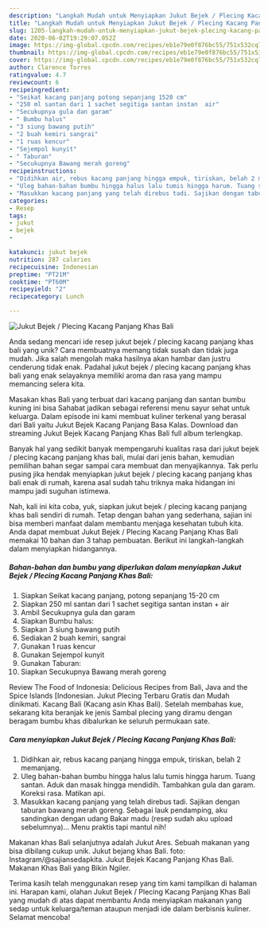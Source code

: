 ```yaml
---
description: "Langkah Mudah untuk Menyiapkan Jukut Bejek / Plecing Kacang Panjang Khas Bali, Bikin Ngiler"
title: "Langkah Mudah untuk Menyiapkan Jukut Bejek / Plecing Kacang Panjang Khas Bali, Bikin Ngiler"
slug: 1205-langkah-mudah-untuk-menyiapkan-jukut-bejek-plecing-kacang-panjang-khas-bali-bikin-ngiler
date: 2020-06-02T19:29:07.052Z
image: https://img-global.cpcdn.com/recipes/eb1e79e0f876bc55/751x532cq70/jukut-bejek-plecing-kacang-panjang-khas-bali-foto-resep-utama.jpg
thumbnail: https://img-global.cpcdn.com/recipes/eb1e79e0f876bc55/751x532cq70/jukut-bejek-plecing-kacang-panjang-khas-bali-foto-resep-utama.jpg
cover: https://img-global.cpcdn.com/recipes/eb1e79e0f876bc55/751x532cq70/jukut-bejek-plecing-kacang-panjang-khas-bali-foto-resep-utama.jpg
author: Clarence Torres
ratingvalue: 4.7
reviewcount: 6
recipeingredient:
- "Seikat kacang panjang potong sepanjang 1520 cm"
- "250 ml santan dari 1 sachet segitiga santan instan  air"
- "Secukupnya gula dan garam"
- " Bumbu halus"
- "3 siung bawang putih"
- "2 buah kemiri sangrai"
- "1 ruas kencur"
- "Sejempol kunyit"
- " Taburan"
- "Secukupnya Bawang merah goreng"
recipeinstructions:
- "Didihkan air, rebus kacang panjang hingga empuk, tiriskan, belah 2 memanjang."
- "Uleg bahan-bahan bumbu hingga halus lalu tumis hingga harum. Tuang santan. Aduk dan masak hingga mendidih. Tambahkan gula dan garam. Koreksi rasa. Matikan api."
- "Masukkan kacang panjang yang telah direbus tadi. Sajikan dengan taburan bawang merah goreng. Sebagai lauk pendamping, aku sandingkan dengan udang Bakar madu (resep sudah aku upload sebelumnya)... Menu praktis tapi mantul nih!"
categories:
- Resep
tags:
- jukut
- bejek
- 

katakunci: jukut bejek  
nutrition: 287 calories
recipecuisine: Indonesian
preptime: "PT21M"
cooktime: "PT60M"
recipeyield: "2"
recipecategory: Lunch

---
```



![Jukut Bejek / Plecing Kacang Panjang Khas Bali](https://img-global.cpcdn.com/recipes/eb1e79e0f876bc55/751x532cq70/jukut-bejek-plecing-kacang-panjang-khas-bali-foto-resep-utama.jpg)

Anda sedang mencari ide resep jukut bejek / plecing kacang panjang khas bali yang unik? Cara membuatnya memang tidak susah dan tidak juga mudah. Jika salah mengolah maka hasilnya akan hambar dan justru cenderung tidak enak. Padahal jukut bejek / plecing kacang panjang khas bali yang enak selayaknya memiliki aroma dan rasa yang mampu memancing selera kita.

Masakan khas Bali yang terbuat dari kacang panjang dan santan bumbu kuning ini bisa Sahabat jadikan sebagai referensi menu sayur sehat untuk keluarga. Dalam episode ini kami membuat kuliner terkenal yang berasal dari Bali yaitu Jukut Bejek Kacang Panjang Basa Kalas. Download dan streaming Jukut Bejek Kacang Panjang Khas Bali full album terlengkap.

Banyak hal yang sedikit banyak mempengaruhi kualitas rasa dari jukut bejek / plecing kacang panjang khas bali, mulai dari jenis bahan, kemudian pemilihan bahan segar sampai cara membuat dan menyajikannya. Tak perlu pusing jika hendak menyiapkan jukut bejek / plecing kacang panjang khas bali enak di rumah, karena asal sudah tahu triknya maka hidangan ini mampu jadi suguhan istimewa.


Nah, kali ini kita coba, yuk, siapkan jukut bejek / plecing kacang panjang khas bali sendiri di rumah. Tetap dengan bahan yang sederhana, sajian ini bisa memberi manfaat dalam membantu menjaga kesehatan tubuh kita. Anda dapat membuat Jukut Bejek / Plecing Kacang Panjang Khas Bali memakai 10 bahan dan 3 tahap pembuatan. Berikut ini langkah-langkah dalam menyiapkan hidangannya.

<!--inarticleads1-->

##### Bahan-bahan dan bumbu yang diperlukan dalam menyiapkan Jukut Bejek / Plecing Kacang Panjang Khas Bali:

1. Siapkan Seikat kacang panjang, potong sepanjang 15-20 cm
1. Siapkan 250 ml santan dari 1 sachet segitiga santan instan + air
1. Ambil Secukupnya gula dan garam
1. Siapkan  Bumbu halus:
1. Siapkan 3 siung bawang putih
1. Sediakan 2 buah kemiri, sangrai
1. Gunakan 1 ruas kencur
1. Gunakan Sejempol kunyit
1. Gunakan  Taburan:
1. Siapkan Secukupnya Bawang merah goreng


Review The Food of Indonesia: Delicious Recipes from Bali, Java and the Spice Islands [Indonesian. Jukut Plecing Terbaru Gratis dan Mudah dinikmati. Kacang Bali (Kacang asin Khas Bali). Setelah membahas kue, sekarang kita beranjak ke jenis Sambal plecing yang diramu dengan beragam bumbu khas dibalurkan ke seluruh permukaan sate. 

<!--inarticleads2-->

##### Cara menyiapkan Jukut Bejek / Plecing Kacang Panjang Khas Bali:

1. Didihkan air, rebus kacang panjang hingga empuk, tiriskan, belah 2 memanjang.
1. Uleg bahan-bahan bumbu hingga halus lalu tumis hingga harum. Tuang santan. Aduk dan masak hingga mendidih. Tambahkan gula dan garam. Koreksi rasa. Matikan api.
1. Masukkan kacang panjang yang telah direbus tadi. Sajikan dengan taburan bawang merah goreng. Sebagai lauk pendamping, aku sandingkan dengan udang Bakar madu (resep sudah aku upload sebelumnya)... Menu praktis tapi mantul nih!


Makanan khas Bali selanjutnya adalah Jukut Ares. Sebuah makanan yang bisa dibilang cukup unik. Jukut bejang khas Bali. foto: Instagram/@sajiansedapkita. Jukut Bejek Kacang Panjang Khas Bali. Makanan Khas Bali yang Bikin Ngiler. 

Terima kasih telah menggunakan resep yang tim kami tampilkan di halaman ini. Harapan kami, olahan Jukut Bejek / Plecing Kacang Panjang Khas Bali yang mudah di atas dapat membantu Anda menyiapkan makanan yang sedap untuk keluarga/teman ataupun menjadi ide dalam berbisnis kuliner. Selamat mencoba!

